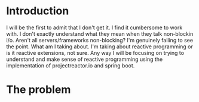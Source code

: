 # Introduction

I will be the first to admit that I don't get it. I find it cumbersome to work with. I don't exactly understand what they mean when they talk non-blockin i/o. Aren't all servers/frameworks non-blocking? I'm genuinely failing to see the point. What am I taking about. I'm taking about reactive programming or is it reactive extensions, not sure. Any way I will be focusing on trying to understand and make sense of reactive programming using the implementation of projectreactor.io and spring boot.

# The problem